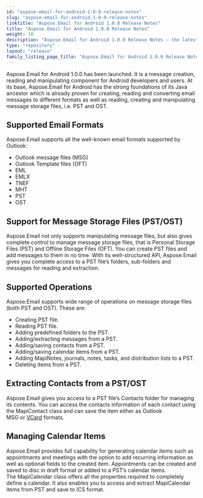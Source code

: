 ```yaml
---
id: "aspose-email-for-android-1-0-0-release-notes"
slug: "aspose-email-for-android-1-0-0-release-notes"
linktitle: "Aspose.Email for Android 1.0.0 Release Notes"
title: "Aspose.Email for Android 1.0.0 Release Notes"
weight: 10
description: "Aspose.Email for Android 1.0.0 Release Notes – the latest updates and fixes."
type: "repository"
layout: "release"
family_listing_page_title: "Aspose.Email for Android 1.0.0 Release Notes"
---
```


Aspose.Email for Android 1.0.0 has been launched. It is a message creation, reading and manipulating component for Android developers and users. At its base, Aspose.Email for Android has the strong foundations of its Java ancestor which is already proven for creating, reading and converting email messages to different formats as well as reading, creating and manipulating message storage files, i.e. PST and OST.
## **Supported Email Formats**
Aspose.Email supports all the well-known email formats supported by Outlook:

- Outlook message files (MSG)
- Outlook Template files (OFT)
- EML
- EMLX
- TNEF
- MHT
- PST
- OST
## **Support for Message Storage Files (PST/OST)**
Aspose.Email not only supports manipulating message files, but also gives complete control to manage message storage files, that is Personal Storage Files (PST) and Offline Storage Files (OFT). You can create PST files and add messages to them in no time. With its well-structured API, Aspose.Email gives you complete access to a PST file’s folders, sub-folders and messages for reading and extraction.
## **Supported Operations**
Aspose.Email supports wide range of operations on message storage files (both PST and OST). These are:

- Creating PST file.
- Reading PST file.
- Adding predefined folders to the PST.
- Adding/extracting messages from a PST.
- Adding/saving contacts from a PST.
- Adding/saving calendar items from a PST.
- Adding MapiNotes, journals, notes, tasks, and distribution lists to a PST.
- Deleting items from a PST.
## **Extracting Contacts from a PST/OST**
Aspose.Email gives you access to a PST file’s Contacts folder for managing its contents. You can access the contacts information of each contact using the MapiContact class and can save the item either as Outlook MSG or [VCard](https://docs.aspose.com/email/java/working-with-outlook-contacts/#create-and-save-a-mapicontact) formats.
## **Managing Calendar Items**
Aspose.Email provides full capability for generating calendar items such as appointments and meetings with the option to add recurring information as well as optional fields to the created item. Appointments can be created and saved to disc in draft format or added to a PST’s calendar items. The MapiCalendar class offers all the properties required to completely define a calendar. It also enables you to access and extract MapiCalendar items from PST and save to ICS format.
